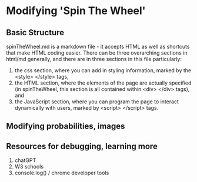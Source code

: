 # Modifying 'Spin The Wheel'

## Basic Structure
spinTheWheel.md is a markdown file - it accepts HTML as well as shortcuts that make HTML coding easier. There can be three overarching sections in html/md generally, and there are in three sections in this file particularly: 

1. the css section, where you can add in styling information, marked by the &lt;style&gt; &lt;/style&gt; tags,
2. the HTML section, where the elements of the page are actually specified (in spinTheWheel, this section is all contained within &lt;div&gt; &lt;/div&gt; tags), and
3. the JavaScript section, where you can program the page to interact dynamically with users, marked by &lt;script&gt; &lt;/script&gt; tags.

## Modifying probabilities, images

## Resources for debugging, learning more
1. chatGPT
2. W3 schools
3. console.log() / chrome developer tools
